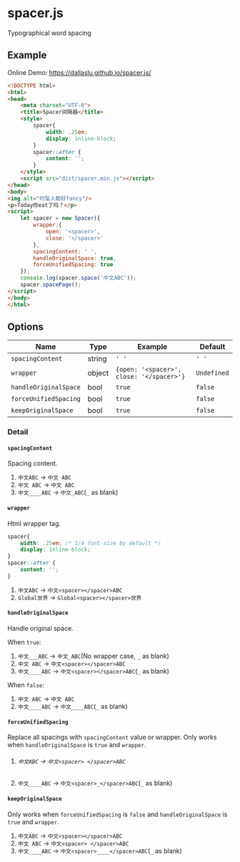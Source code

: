 # spacer.js
Typographical word spacing

## Example

Online Demo: <https://dallaslu.github.io/spacer.js/>

```html
<!DOCTYPE html>
<html>
<head>
    <meta charset="UTF-8">
    <title>Spacer间隔器</title>
    <style>
        spacer{
            width: .25em;
            display: inline-block;
        }
        spacer::after {
            content: '';
        }
    </style>
    <script src="dist/spacer.min.js"></script>
</head>
<body>
<img alt="时髦人都好fancy"/>
<p>Today你eat了吗？</p>
<script>
    let spacer = new Spacer({
        wrapper:{
            open: '<spacer>',
            close: '</spacer>'
        },
        spacingContent: ' ',
        handleOriginalSpace: true,
        forceUnifiedSpacing: true
    });
    console.log(spacer.space('中文ABC'));
    spacer.spacePage();
</script>
</body>
</html>
```

## Options

 Name | Type | Example | Default |
| ---- | ---- | ------- | ------- |
| `spacingContent` | string | `' '` | `' '` |
| `wrapper` | object | ```{open: '<spacer>', close: '</spacer>'}```| `Undefined` |
| `handleOriginalSpace` | bool | `true` | `false` |
| `forceUnifiedSpacing` | bool | `true` | `false` |
| `keepOriginalSpace` | bool | `true` | `false` |

### Detail

#### `spacingContent`
Spacing content.
1. `中文ABC` -> `中文 ABC`
2. `中文 ABC` -> `中文 ABC`
3. `中文____ABC` -> `中文_ABC`(`_` as blank)
#### `wrapper`
Html wrapper tag.
```css
spacer{
    width: .25em; /* 1/4 font-size by default */
    display: inline-block;
}
spacer::after {
    content: '';
}
```
1. `中文ABC` -> `中文<spacer></spacer>ABC`
2. `Global世界` -> `Global<spacer></spacer>世界`

#### `handleOriginalSpace`
Handle original space. 

When `true`:
1. `中文___ABC` -> `中文_ABC`(No wrapper case, `_` as blank)
2. `中文 ABC` -> `中文<spacer></spacer>ABC`
3. `中文____ABC` -> `中文<spacer></spacer>ABC`(`_` as blank)

When `false`:
1. `中文 ABC` -> `中文 ABC`
2. `中文____ABC` -> `中文____ABC`(`_` as blank)
#### `forceUnifiedSpacing`
Replace all spacings with `spacingContent` value or wrapper. Only works when `handleOriginalSpace` is `true` and `wrapper`.
1. ###### `中文ABC` -> `中文<spacer> </spacer>ABC`
2. `中文____ABC` -> `中文<spacer>_</spacer>ABC`(`_` as blank)

#### `keepOriginalSpace`
Only works when `forceUnifiedSpacing` is `false` and `handleOriginalSpace` is `true` and `wrapper`.
1. `中文ABC` -> `中文<spacer></spacer>ABC`
2. `中文 ABC` -> `中文<spacer> </spacer>ABC`
3. `中文____ABC` -> `中文<spacer>____</spacer>ABC`(`_` as blank)